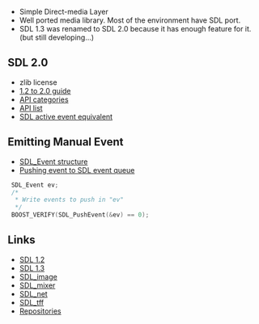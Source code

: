 * Simple Direct-media Layer
* Well ported media library. Most of the environment have SDL port.
* SDL 1.3 was renamed to SDL 2.0 because it has enough feature for it.(but still developing...)

## SDL 2.0
* zlib license
* [1.2 to 2.0 guide](http://wiki.libsdl.org/MigrationGuide)
* [API categories](http://wiki.libsdl.org/APIByCategory)
* [API list](http://wiki.libsdl.org/CategoryAPI)
* [SDL active event equivalent](http://stackoverflow.com/questions/19202867/sdl-activeevent-equivalent-in-sdl-2-0)

## Emitting Manual Event
* [SDL_Event structure](http://sdl.beuc.net/sdl.wiki/SDL_Event)
* [Pushing event to SDL event queue](http://sdl.beuc.net/sdl.wiki/SDL_PushEvent)
```C
 SDL_Event ev;
 /*
  * Write events to push in "ev"
  */
 BOOST_VERIFY(SDL_PushEvent(&ev) == 0);
```

## Links
* [SDL 1.2](http://www.libsdl.org/docs/html/)
* [SDL 1.3](http://www.libsdl.org/cgi/docwiki.cgi/SDL-1.3/SDL_API)
* [SDL_image](http://www.libsdl.org/projects/SDL_image/docs/SDL_image.html)
* [SDL_mixer](http://www.libsdl.org/projects/SDL_mixer/docs/SDL_mixer.html)
* [SDL_net](http://www.libsdl.org/projects/SDL_net/docs/SDL_net.html)
* [SDL_tff](http://www.libsdl.org/projects/SDL_ttf/docs/SDL_ttf.html)
* [Repositories](http://hg.libsdl.org/)
